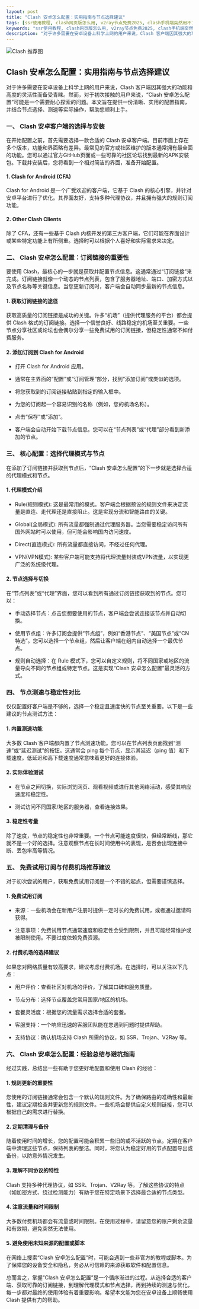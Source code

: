 ```yaml
---
layout: post
title: "Clash 安卓怎么配置：实用指南与节点选择建议"
tags: [ssr使用教程, clash网页版怎么用, v2ray节点免费2025, clash手机端突然用不了, clash机场订阅kepa]
keywords: "ssr使用教程, clash网页版怎么用, v2ray节点免费2025, clash手机端突然用不了, clash机场订阅kepa"
description: "对于许多需要在安卓设备上科学上网的用户来说，Clash 客户端因其强大的功能和高度的灵活性而备受青睐。然而，对于初次接触的用户来说，“Clash 安卓怎么配置”可能是一个需要耐心探索的问题。本文旨在提供一份清晰、实用的配置指南，并结合节点选择、测速等实际操作，帮助您顺利上手。"
---
```


![Clash 推荐图](https://clashjd.github.io/assets/img/YouTube机场推荐.png)

## Clash 安卓怎么配置：实用指南与节点选择建议

对于许多需要在安卓设备上科学上网的用户来说，Clash 客户端因其强大的功能和高度的灵活性而备受青睐。然而，对于初次接触的用户来说，“Clash 安卓怎么配置”可能是一个需要耐心探索的问题。本文旨在提供一份清晰、实用的配置指南，并结合节点选择、测速等实际操作，帮助您顺利上手。

### 一、 Clash 安卓客户端的选择与安装

在开始配置之前，首先需要选择一款合适的 Clash 安卓客户端。目前市面上存在多个版本，功能和界面略有差异。最常见的官方或社区维护的版本通常拥有最全面的功能。您可以通过官方GitHub页面或一些可靠的社区论坛找到最新的APK安装包。下载并安装后，您将看到一个相对简洁的界面，准备开始配置。

#### 1. Clash for Android (CFA)

Clash for Android 是一个广受欢迎的客户端，它基于 Clash 的核心引擎，并针对安卓平台进行了优化。其界面友好，支持多种代理协议，并且拥有强大的规则订阅功能。

#### 2. Other Clash Clients

除了 CFA，还有一些基于 Clash 内核开发的第三方客户端，它们可能在界面设计或某些特定功能上有所侧重。选择时可以根据个人喜好和实际需求来决定。

### 二、 Clash 安卓怎么配置：订阅链接的重要性

要使用 Clash，最核心的一步就是获取并配置节点信息。这通常通过“订阅链接”来完成。订阅链接就像一个动态的节点列表，包含了服务器地址、端口、加密方式以及节点名称等关键信息。当您更新订阅时，客户端会自动同步最新的节点信息。

#### 1. 获取订阅链接的途径

获取高质量的订阅链接是成功的关键。许多“机场”（提供代理服务的平台）都会提供 Clash 格式的订阅链接。选择一个信誉良好、线路稳定的机场至关重要。一些节点分享社区或论坛也会偶尔分享一些免费试用的订阅链接，但稳定性通常不如付费服务。

#### 2. 添加订阅到 Clash for Android

- 打开 Clash for Android 应用。

- 通常在主界面的“配置”或“订阅管理”部分，找到“添加订阅”或类似的选项。

- 将您获取到的订阅链接粘贴到指定的输入框中。

- 为您的订阅起一个容易识别的名称（例如，您的机场名称）。

- 点击“保存”或“添加”。

- 客户端会自动开始下载节点信息。您可以在“节点列表”或“代理”部分看到新添加的节点。

### 三、 核心配置：选择代理模式与节点

在添加了订阅链接并获取到节点后，“Clash 安卓怎么配置”的下一步就是选择合适的代理模式和节点。

#### 1. 代理模式介绍

- Rule(规则模式): 这是最常用的模式。客户端会根据预设的规则文件来决定流量是直连、走代理还是直接阻止。这是实现分流和智能路由的关键。

- Global(全局模式): 所有流量都强制通过代理服务器。当您需要稳定访问所有国外网站时可以使用，但可能会影响国内访问速度。

- Direct(直连模式): 所有流量都直接访问，不经过任何代理。

- VPN(VPN模式): 某些客户端可能支持将代理流量封装成VPN流量，以实现更广泛的系统级代理。

#### 2. 节点选择与切换

在“节点列表”或“代理”界面，您可以看到所有通过订阅链接获取到的节点。您可以：

- 手动选择节点：点击您想要使用的节点，客户端会尝试连接该节点并自动切换。

- 使用节点组：许多订阅会提供“节点组”，例如“香港节点”、“美国节点”或“CN特选”。您可以选择一个节点组，然后让客户端在组内自动选择一个最优节点。

- 规则自动选择：在 Rule 模式下，您可以自定义规则，将不同国家或地区的流量导向不同的节点组或特定节点。这是实现“Clash 安卓怎么配置”最灵活的方式。

### 四、 节点测速与稳定性对比

仅仅配置好客户端是不够的，选择一个稳定且速度快的节点至关重要。以下是一些建议的节点测试方法：

#### 1. 内置测速功能

大多数 Clash 客户端都内置了节点测速功能。您可以在节点列表页面找到“测速”或“延迟测试”的按钮。这通常会 ping 每个节点，显示其延迟（ping 值）和下载速度。低延迟和高下载速度通常意味着更好的连接体验。

#### 2. 实际体验测试

- 在节点之间切换，实际浏览网页、观看视频或进行其他网络活动，感受其响应速度和稳定性。

- 测试访问不同国家/地区的服务器，查看连接效果。

#### 3. 稳定性考量

除了速度，节点的稳定性也非常重要。一个节点可能速度很快，但经常断线，那它就不是一个好的选择。注意观察节点在长时间使用中的表现，是否会出现连接中断、丢包率高等情况。

### 五、 免费试用订阅与付费机场推荐建议

对于初次尝试的用户，获取免费试用订阅是一个不错的起点，但需要谨慎选择。

#### 1. 免费试用订阅

- 来源：一些机场会在新用户注册时提供一定时长的免费试用，或者通过邀请码获得。

- 注意事项：免费试用节点通常速度和稳定性会受到限制，并且可能经常维护或被限制使用。不要过度依赖免费资源。

#### 2. 付费机场的选择建议

如果您对网络质量有较高要求，建议考虑付费机场。在选择时，可以关注以下几点：

- 用户评价：查看社区对机场的评价，了解其口碑和服务质量。

- 节点分布：选择节点覆盖您常用国家/地区的机场。

- 套餐灵活度：根据您的流量需求选择合适的套餐。

- 客服支持：一个响应迅速的客服团队能在您遇到问题时提供帮助。

- 支持协议：确认机场支持 Clash 所需的协议，如 SSR、Trojan、V2Ray 等。

### 六、 Clash 安卓怎么配置：经验总结与避坑指南

经过实践，总结出一些有助于您更好地配置和使用 Clash 的经验：

#### 1. 规则更新的重要性

您使用的订阅链接通常会包含一个默认的规则文件。为了确保路由的准确性和最新性，建议定期检查并更新您的规则文件。一些机场会提供自定义规则链接，您可以根据自己的需求进行替换。

#### 2. 定期清理与备份

随着使用时间的增长，您的配置可能会积累一些旧的或不活跃的节点。定期在客户端中清理这些节点，保持列表的整洁。同时，将您认为稳定好用的节点配置导出或备份，以防意外情况发生。

#### 3. 理解不同协议的特性

Clash 支持多种代理协议，如 SSR、Trojan、V2Ray 等。了解这些协议的特点（如加密方式、绕过检测能力）有助于您在特定场景下选择最合适的节点类型。

#### 4. 注意流量和时间限制

大多数付费机场都会有流量或时间限制。在使用过程中，请留意您的账户剩余流量和有效期，避免突然无法使用。

#### 5. 避免使用未知来源的配置或脚本

在网络上搜索“Clash 安卓怎么配置”时，可能会遇到一些非官方的教程或脚本。为了保障您的设备安全和隐私，务必从可信赖的来源获取软件和配置信息。

总而言之，掌握“Clash 安卓怎么配置”是一个循序渐进的过程。从选择合适的客户端、获取可靠的订阅链接，到理解代理模式和节点选择，再到持续的测速与优化，每一步都对最终的使用体验有着重要影响。希望本文能为您在安卓设备上顺畅使用 Clash 提供有力的帮助。